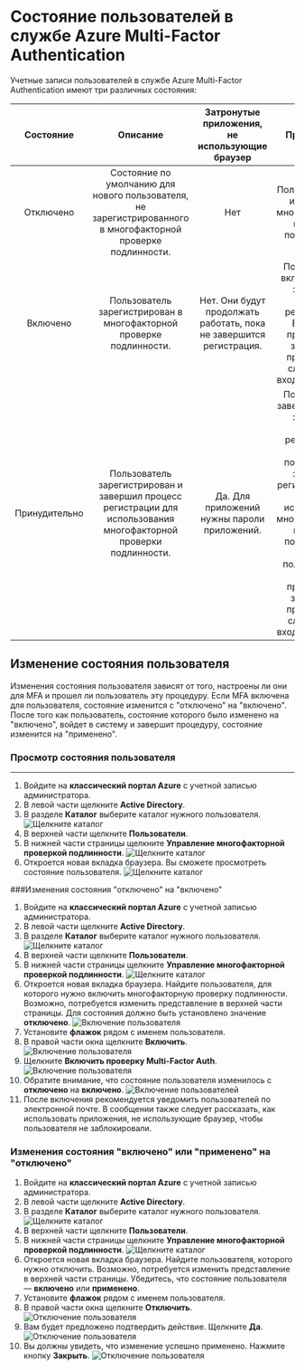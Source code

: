 <properties 
	pageTitle="Состояние пользователей в службе Microsoft Azure Multi-Factor Authentication" 
	description="Сведения о состоянии пользователей в Azure MFA." 
	services="multi-factor-authentication" 
	documentationCenter="" 
	authors="billmath" 
	manager="stevenpo" 
	editor="curtand"/>

<tags 
	ms.service="multi-factor-authentication" 
	ms.workload="identity" 
	ms.tgt_pltfrm="na" 
	ms.devlang="na" 
	ms.topic="article" 
	ms.date="08/04/2016" 
	ms.author="billmath"/>

# Состояние пользователей в службе Azure Multi-Factor Authentication

Учетные записи пользователей в службе Azure Multi-Factor Authentication имеют три различных состояния:

Состояние | Описание |Затронутые приложения, не использующие браузер| Примечания 
:-------------: | :-------------: |:-------------: |:-------------: |
Отключено | Состояние по умолчанию для нового пользователя, не зарегистрированного в многофакторной проверке подлинности.|Нет|Пользователь не использует многофакторную проверку подлинности.
Включено |Пользователь зарегистрирован в многофакторной проверке подлинности.|Нет. Они будут продолжать работать, пока не завершится регистрация.|Пользователь включен, но не завершил процесс регистрации. Ему будет предложено завершить процесс при следующем входе в систему.
Принудительно|Пользователь зарегистрирован и завершил процесс регистрации для использования многофакторной проверки подлинности.|Да. Для приложений нужны пароли приложений. | Пользователь завершил или не завершил процесс регистрации. Если пользователь завершил регистрацию, он будет использовать многофакторную проверку подлинности. Если нет, пользователю будет предложено завершить процесс при следующем входе в систему.

## Изменение состояния пользователя
Изменения состояния пользователя зависят от того, настроены ли они для MFA и прошел ли пользователь эту процедуру. Если MFA включена для пользователя, состояние изменится с "отключено" на "включено". После того как пользователь, состояние которого было изменено на "включено", войдет в систему и завершит процедуру, состояние изменится на "применено".

### Просмотр состояния пользователя
--------------------------------------------------------------------------------
1.  Войдите на **классический портал Azure** с учетной записью администратора.
2.  В левой части щелкните **Active Directory**.
3.  В разделе **Каталог** выберите каталог нужного пользователя. ![Щелкните каталог](./media/multi-factor-authentication-get-started-cloud/directory1.png)
4.  В верхней части щелкните **Пользователи**.
5.  В нижней части страницы щелкните **Управление многофакторной проверкой подлинности**. ![Щелкните каталог](./media/multi-factor-authentication-get-started-cloud/manage1.png)
6.  Откроется новая вкладка браузера. Вы сможете просмотреть состояние пользователя. ![Щелкните каталог](./media/multi-factor-authentication-get-started-user-states/userstate1.png)

###Изменения состояния "отключено" на "включено"
1.  Войдите на **классический портал Azure** с учетной записью администратора.
2.  В левой части щелкните **Active Directory**.
3.  В разделе **Каталог** выберите каталог нужного пользователя. ![Щелкните каталог](./media/multi-factor-authentication-get-started-cloud/directory1.png)
4.  В верхней части щелкните **Пользователи**.
5.  В нижней части страницы щелкните **Управление многофакторной проверкой подлинности**. ![Щелкните каталог](./media/multi-factor-authentication-get-started-cloud/manage1.png)
6.  Откроется новая вкладка браузера. Найдите пользователя, для которого нужно включить многофакторную проверку подлинности. Возможно, потребуется изменить представление в верхней части страницы. Для состояния должно быть установлено значение **отключено**. ![Включение пользователя](./media/multi-factor-authentication-get-started-cloud/enable1.png)
7.  Установите **флажок** рядом с именем пользователя.
7.  В правой части окна щелкните **Включить**. ![Включение пользователя](./media/multi-factor-authentication-get-started-cloud/user1.png)
8.  Щелкните **Включить проверку Multi-Factor Auth**. ![Включение пользователя](./media/multi-factor-authentication-get-started-cloud/enable2.png)
9.  Обратите внимание, что состояние пользователя изменилось с **отключено** на **включено**. ![Включение пользователей](./media/multi-factor-authentication-get-started-cloud/user.png)
10.  После включения рекомендуется уведомить пользователей по электронной почте. В сообщении также следует рассказать, как использовать приложения, не использующие браузер, чтобы пользователя не заблокировали.

### Изменения состояния "включено" или "применено" на "отключено"
1.  Войдите на **классический портал Azure** с учетной записью администратора.
2.  В левой части щелкните **Active Directory**.
3.  В разделе **Каталог** выберите каталог нужного пользователя. ![Щелкните каталог](./media/multi-factor-authentication-get-started-cloud/directory1.png)
4.  В верхней части щелкните **Пользователи**.
5.  В нижней части страницы щелкните **Управление многофакторной проверкой подлинности**. ![Щелкните каталог](./media/multi-factor-authentication-get-started-cloud/manage1.png)
6.  Откроется новая вкладка браузера. Найдите пользователя, которого нужно отключить. Возможно, потребуется изменить представление в верхней части страницы. Убедитесь, что состояние пользователя — **включено** или **применено**.
7.  Установите **флажок** рядом с именем пользователя.
7.  В правой части окна щелкните **Отключить**. ![Отключение пользователя](./media/multi-factor-authentication-get-started-user-states/userstate2.png)
8.  Вам будет предложено подтвердить действие. Щелкните **Да**. ![Отключение пользователя](./media/multi-factor-authentication-get-started-user-states/userstate3.png)
9.  Вы должны увидеть, что изменение успешно применено. Нажмите кнопку **Закрыть**. ![Отключение пользователя](./media/multi-factor-authentication-get-started-user-states/userstate4.png)

<!---HONumber=AcomDC_0810_2016-->